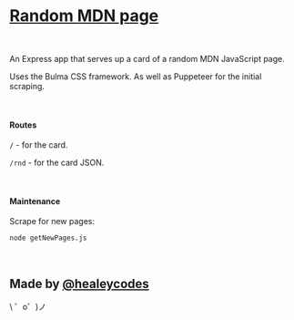 [Random MDN page](https://random-mdn-page.glitch.me/)
=================

<br>

An Express app that serves up a card of a random MDN JavaScript page.

Uses the Bulma CSS framework. As well as Puppeteer for the initial scraping.

<br>

#### Routes

`/` - for the card.

`/rnd` - for the card JSON.

<br>

#### Maintenance

Scrape for new pages:

`node getNewPages.js`

<br>

Made by [@healeycodes](https://twitter.com/healeycodes)
-------------------

\ ゜o゜)ノ
